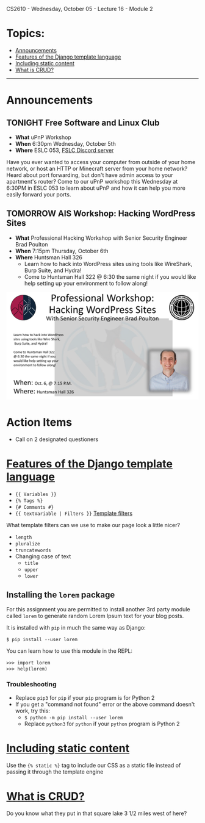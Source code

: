 CS2610 - Wednesday, October 05 - Lecture 16 - Module 2

# Topics:
* [Announcements](#announcements)
* [Features of the Django template language](#features-of-the-django-template-language)
* [Including static content](#including-static-content)
* [What is CRUD?](#what-is-crud)


------------------------------------------------------------
# Announcements

## TONIGHT Free Software and Linux Club

*   **What**  uPnP Workshop
*   **When**  6:30pm Wednesday, October 5th
*   **Where** ESLC 053, [FSLC Discord server](https://discord.gg/p4jRxrQmqP)

Have you ever wanted to access your computer from outside of your home network, or host an HTTP or Minecraft server from your home network?  Heard about port forwarding, but don't have admin access to your apartment's router? Come to our uPnP workshop this Wednesday at 6:30PM in ESLC 053 to learn about uPnP and how it can help you more easily forward your ports.


## TOMORROW AIS Workshop: Hacking WordPress Sites 

*   **What**  Professional Hacking Workshop with Senior Security Engineer Brad Poulton
*   **When**  7:15pm Thursday, October 6th
*   **Where** Huntsman Hall 326
    *   Learn how to hack into WordPress sites using tools like WireShark, Burp Suite, and Hydra!
    *   Come to Huntsman Hall 322 @ 6:30 the same night if you would like help setting up your environment to follow along!

![./AIS_hacking_workshop.png](./AIS_hacking_workshop.png "Professional Hacking Workshop Promo Flyer")


# Action Items

* Call on 2 designated questioners



# [Features of the Django template language](../Django.md#the-django-template-language)

* `{{ Variables }}`
* `{% Tags %}`
* `{# Comments #}`
* `{{ textVariable | Filters }}` [Template filters](https://docs.djangoproject.com/en/3.0/ref/templates/builtins/#ref-templates-builtins-filters)

What template filters can we use to make our page look a little nicer?

* `length`
* `pluralize`
* `truncatewords`
* Changing case of text
    - `title`
    - `upper`
    - `lower`


## Installing the `lorem` package

For this assignment you are permitted to install another 3rd party module called `lorem` to generate random Lorem Ipsum text for your blog posts.

It is installed with `pip` in much the same way as Django:

```
$ pip install --user lorem
```

You can learn how to use this module in the REPL:

```
>>> import lorem
>>> help(lorem)
```

### Troubleshooting

*   Replace `pip3` for `pip` if your `pip` program is for Python 2
*   If you get a "command not found" error or the above command doesn't work, try this:
    *   `$ python -m pip install --user lorem`
    *   Replace `python3` for `python` if your `python` program is Python 2



# [Including static content](../Django.md#how-to-include-static-content-in-a-django-generated-page)

Use the `{% static %}` tag to include our CSS as a static file instead of passing it through the template engine



# [What is CRUD?](../CRUD.md)

Do you know what they put in that square lake 3 1/2 miles west of here?



